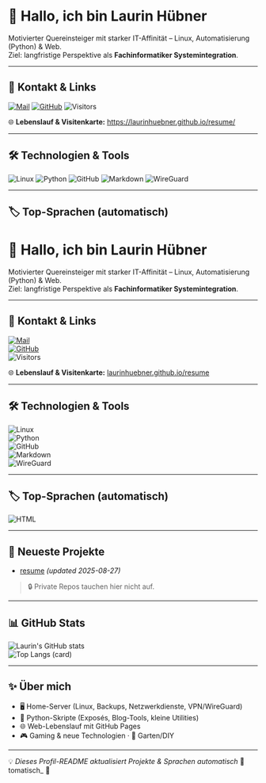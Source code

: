 # 👋 Hallo, ich bin Laurin Hübner

Motivierter Quereinsteiger mit starker IT-Affinität – Linux, Automatisierung (Python) & Web.  
Ziel: langfristige Perspektive als **Fachinformatiker Systemintegration**.

---

## 🔗 Kontakt & Links
[![Mail](https://img.shields.io/badge/Mail-bewerbung%40huebner.business-blue?logo=gmail)](mailto:bewerbung@huebner.business)
[![GitHub](https://img.shields.io/badge/GitHub-laurinhuebner-black?logo=github)](https://github.com/laurinhuebner)
![Visitors](https://komarev.com/ghpvc/?username=laurinhuebner&color=blue)

🌐 **Lebenslauf & Visitenkarte:** https://laurinhuebner.github.io/resume/

---

## 🛠 Technologien & Tools
![Linux](https://img.shields.io/badge/Linux-FCC624?logo=linux&logoColor=black)
![Python](https://img.shields.io/badge/Python-3776AB?logo=python&logoColor=white)
![GitHub](https://img.shields.io/badge/GitHub-181717?logo=github&logoColor=white)
![Markdown](https://img.shields.io/badge/Markdown-000000?logo=markdown&logoColor=white)
![WireGuard](https://img.shields.io/badge/WireGuard-88171A?logo=wireguard&logoColor=white)

---

## 🏷️ Top-Sprachen (automatisch)
# 👋 Hallo, ich bin Laurin Hübner

Motivierter Quereinsteiger mit starker IT-Affinität – Linux, Automatisierung (Python) & Web.  
Ziel: langfristige Perspektive als **Fachinformatiker Systemintegration**.

---

## 🔗 Kontakt & Links
[![Mail](https://img.shields.io/badge/Mail-bewerbung%40huebner.business-blue?logo=gmail)](mailto:bewerbung@huebner.business)  
[![GitHub](https://img.shields.io/badge/GitHub-laurinhuebner-black?logo=github)](https://github.com/laurinhuebner)  
![Visitors](https://komarev.com/ghpvc/?username=laurinhuebner&color=blue)  

🌐 **Lebenslauf & Visitenkarte:** [laurinhuebner.github.io/resume](https://laurinhuebner.github.io/resume/)

---

## 🛠 Technologien & Tools
![Linux](https://img.shields.io/badge/Linux-FCC624?logo=linux&logoColor=black)  
![Python](https://img.shields.io/badge/Python-3776AB?logo=python&logoColor=white)  
![GitHub](https://img.shields.io/badge/GitHub-181717?logo=github&logoColor=white)  
![Markdown](https://img.shields.io/badge/Markdown-000000?logo=markdown&logoColor=white)  
![WireGuard](https://img.shields.io/badge/WireGuard-88171A?logo=wireguard&logoColor=white)  

---

## 🏷️ Top-Sprachen (automatisch)
<!-- TOP_LANGS_START -->
![HTML](https://img.shields.io/badge/HTML-1%20repo-1f6feb)
<!-- TOP_LANGS_END -->

---

## 🧭 Neueste Projekte
<!-- RECENT_PROJECTS_START -->
- [resume](https://github.com/laurinhuebner/resume) _(updated 2025-08-27)_
<!-- RECENT_PROJECTS_END -->

> 🔒 Private Repos tauchen hier nicht auf.

---

## 📊 GitHub Stats
![Laurin's GitHub stats](https://github-readme-stats.vercel.app/api?username=laurinhuebner&show_icons=true&theme=tokyonight)  
![Top Langs (card)](https://github-readme-stats.vercel.app/api/top-langs/?username=laurinhuebner&layout=compact&theme=tokyonight)

---

## ✨ Über mich
- 🖥️ Home-Server (Linux, Backups, Netzwerkdienste, VPN/WireGuard)  
- 🐍 Python-Skripte (Exposés, Blog-Tools, kleine Utilities)  
- 🌐 Web-Lebenslauf mit GitHub Pages  
- 🎮 Gaming & neue Technologien · 🌱 Garten/DIY  

---

💡 *Dieses Profil-README aktualisiert Projekte & Sprachen automatisch* 🚀tomatisch_ 🚀
